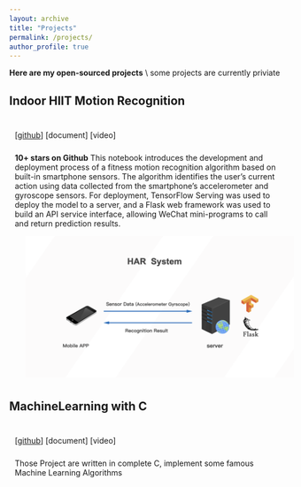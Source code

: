 ```yaml
---
layout: archive
title: "Projects"
permalink: /projects/
author_profile: true
---
```


**Here are my open-sourced projects** \\
some projects are currently priviate

##  Indoor HIIT Motion Recognition
<div style="display:inline-block; border:2px; margin:10px;">
    <p>
        [<a href="https://github.com/CL-ZHAO-git/Deep-learning-for-HAR">github</a>]
        [document]
        [video]
    </p>
    <p style="float:left;margin-top:10px;">
    <b>10+ stars on Github</b> This notebook introduces the development and deployment process of a fitness motion recognition algorithm based on built-in smartphone sensors. The algorithm identifies the user’s current action using data collected from the smartphone’s accelerometer and gyroscope sensors. For deployment, TensorFlow Serving was used to deploy the model to a server, and a Flask web framework was used to build an API service interface, allowing WeChat mini-programs to call and return prediction results.
    </p>
    <img src="/images/NiouQA.png" style="float:left;" width="700" alt="markdown" hspace="20px">
</div>


##  MachineLearning with C
<div style="display:inline-block; border:2px; margin:10px;">
    <p>
        [<a href="https://github.com/CL-ZHAO-git/MachineLearning_with_C">github</a>]
        [document]
        [video]
    </p>
    <p style="float:left;margin-top:10px;">
    Those Project are written in complete C, implement some famous Machine Learning Algorithms
    </p>
    <!-- <img src="/images/vc.gif" style="float:left;" width="700" alt="markdown" hspace="20px"> -->
</div>
